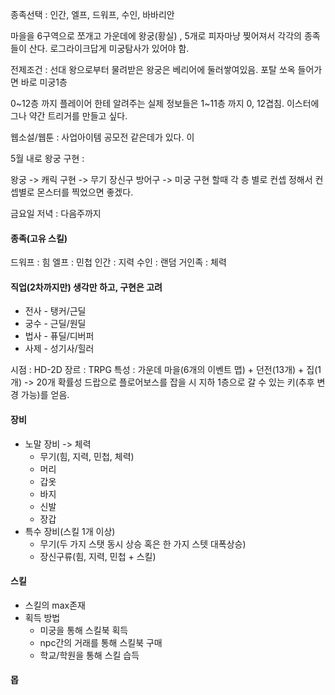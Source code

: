 종족선택 : 인간, 엘프, 드워프, 수인, 바바리안

마을을 6구역으로 쪼개고 가운데에 왕궁(황실) , 5개로 피자마냥 찢어져서 각각의 종족들이 산다. 
로그라이크답게 미궁탐사가 있어야 함.

전제조건 : 선대 왕으로부터 물려받은 왕궁은 베리어에 둘러쌓여있음. 포탈 쏘옥 들어가면 바로 미궁1층

0~12층 까지 플레이어 한테 알려주는 실제 정보들은 1~11층 까지 0, 12겹침. 이스터에그나 약간 트리거를 만들고 싶다. 

웹소설/웹툰 : 사업아이템 공모전 같은데가 있다. 이

5월 내로 왕궁 구현 : 

왕궁 -> 캐릭 구현 -> 무기 장신구 방어구  -> 미궁 구현 할때 각 층 별로 컨셉 정해서 컨셉별로 몬스터를 찍었으면 좋겠다.

금요일 저녁 : 다음주까지 

#### 종족(고유 스킬)
드워프 : 힘
엘프 : 민첩
인간 : 지력
수인 : 랜덤
거인족 : 체력

#### 직업(2차까지만) 생각만 하고, 구현은 고려
- 전사 - 탱커/근딜
- 궁수 - 근딜/원딜
- 법사 - 퓨딜/디버퍼
- 사제 - 성기사/힐러

시점 : HD-2D
장르 : TRPG
특성 : 가운데 마을(6개의 이벤트 맵) + 던전(13개) + 집(1개) -> 20개
확률성 드랍으로 플로어보스를 잡을 시 지하 1층으로 갈 수 있는 키(추후 변경 가능)를 얻음.

#### 장비
- 노말 장비 -> 체력
	- 무기(힘, 지력, 민첩, 체력)
	- 머리
	- 갑옷
	- 바지
	- 신발
	- 장갑
- 특수 장비(스킬 1개 이상)
	- 무기(두 가지 스탯 동시 상승 혹은 한 가지 스텟 대폭상승)
	- 장신구류(힘, 지력, 민첩 + 스킬)


#### 스킬
- 스킬의 max존재
- 획득 방법
	- 미궁을 통해 스킬북 획득
	- npc간의 거래를 통해 스킬북 구매
	- 학교/학원을 통해 스킬 습득

#### 몹

